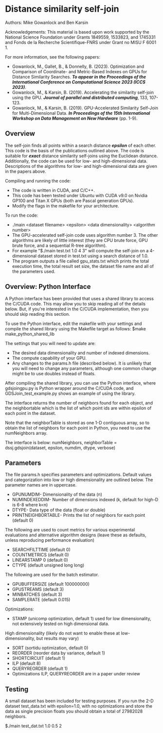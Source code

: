 # Distance similarity self-join 

Authors: Mike Gowanlock and Ben Karsin

Acknowledgements: This material is based upon work supported by the National Science Foundation under Grants 1849559, 1533823, and 1745331 and Fonds de la Recherche Scientifique-FNRS under Grant no MISU F 6001 1.

For more information, see the following papers:
* Gowanlock, M., Gallet, B., & Donnelly, B. (2023). Optimization and Comparison of Coordinate- and Metric-Based Indexes on GPUs for Distance Similarity Searches. ***To appear in the Proceedings of the International Conference on Computational Science 2023 (ICCS 2023)***. 
* Gowanlock, M., & Karsin, B. (2019). Accelerating the similarity self-join using the GPU. ***Journal of parallel and distributed computing***, 133, 107-123.
* Gowanlock, M., & Karsin, B. (2019). GPU-Accelerated Similarity Self-Join for Multi-Dimensional Data. ***In Proceedings of the 15th International Workshop on Data Management on New Hardware*** (pp. 1-9).

## Overview

The self-join finds all points within a search distance ***epsilon*** of each other. This code is the basis of the publications outlined above. The code is suitable for ***exact*** distance similarity self-joins using the Euclidean distance. Additionally, the code can be used for low- and high-dimensional data. Descriptions of the algorithms for low- and high-dimensional data are given in the papers above.

Compiling and running the code:
* The code is written in CUDA, and C/C++.
* This code has been tested under Ubuntu with CUDA v9.0 on Nvidia GP100 and Titan X GPUs (both are Pascal generation GPUs).
* Modify the flags in the makefile for your architecture.

To run the code:
* ./main \<dataset filename\> \<epsilon\> \<data dimensionality\> \<algorithm number\>
* The GPU-accelerated self-join code uses algorithm number 3. The other algorithms are likely of little interest (they are CPU brute force, GPU brute force, and a sequential R-tree algorithm).
* For example "$./main test.txt 1.0 4 3" will compute the self-join on a 4-dimensional dataset stored in test.txt using a search distance of 1.0.
* The program outputs a file called gpu_stats.txt which prints the total execution time, the total result set size, the dataset file name and all of the parameters used.

## Overview: Python Interface
A Python interface has been provided that uses a shared library to access the C/CUDA code. This may allow you to skip reading all of the details below. But, if you're interested in the C/CUDA implementation, then you should skip reading this section.

To use the Python interface, edit the makefile with your settings and compile the shared library using the Makefile target as follows:
$make make_python_shared_lib

The settings that you will need to update are:
* The desired data dimensionality and number of indexed dimensions.
* The compute capability of your GPU.
* Any changes to the params.h file (described below). It is unlikely that you will need to change any parameters, although one common change might be to use doubles instead of floats.

After compiling the shared library, you can use the Python interface, where gdsjoingpu.py is Python wrapper around the C/CUDA code, and GDSJoin_test_example.py shows an example of using the library.

The interface returns the number of neighbors found for each object, and the neighbortable which is the list of which point ids are within epsilon of each point in the dataset.

Note that the neighborTable is stored as one 1-D contiguous array, so to obtain the list of neighbors for each point in Python, you need to use the numNeighbors array.

The interface is below:
numNeighbors, neighborTable = dssj.gdsjoin(dataset, epsilon, numdim, dtype, verbose) 

## Parameters

The file params.h specifies parameters and optimizations. Default values and categorization into low or high dimensionality are outlined below. The parameter names are in uppercase.

* GPUNUMDIM- Dimensionality of the data (n)
* NUMINDEXEDDIM- Number of dimensions indexed (k, default for high-D is 6-8 where k<n) 
* DTYPE- Data type of the data (float or double) 
* PRINTNEIGHBORTABLE- Prints the list of neighbors for each point (default 0)

The following are used to count metrics for various experimental evaluations and alternative algorithm designs (leave these as defaults, unless reproducing performance evaluation) 
* SEARCHFILTTIME (default 0)
* COUNTMETRICS (default 0)
* LINEARSTAMP 0 (default 0)
* CTYPE (default unsigned long long)

The following are used for the batch estimator.
* GPUBUFFERSIZE (default 100000000)
* GPUSTREAMS (default 3)
* MINBATCHES (default 3)
* SAMPLERATE (default 0.015)

Optimizations:
* STAMP (unicomp optimization, default 1) used for low dimensionality, not extensively tested on high dimensional data.

High dimensionality (likely do not want to enable these at low-dimensionality, but results may vary)
* SORT (sortidu optimization, default 0)
* REORDER (reorder data by variance, default 1)
* SHORTCIRCUIT (default 1)
* ILP (default 8)
* QUERYREORDER (default 1)
* Optimizations ILP, QUERYREORDER are in a paper under review 


## Testing

A small dataset has been included for testing purposes. If you run the 2-D dataset test_data.txt with epsilon=1.0, with no optimizations and store the data as single precision floats you should obtain a total of 27982028 neighbors. 

$./main test_dat.txt 1.0 0.5 2